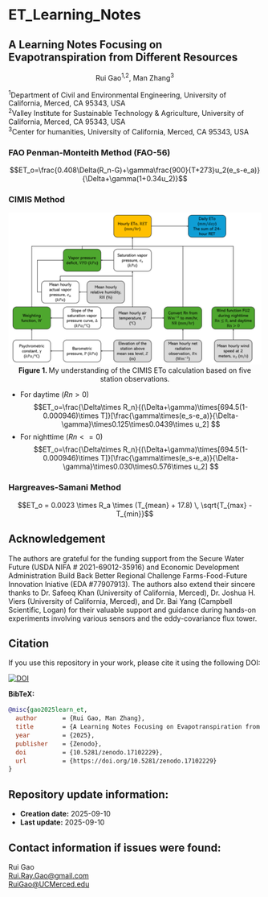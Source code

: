 # ET_Learning_Notes
## A Learning Notes Focusing on Evapotranspiration from Different Resources
<p align="center">Rui Gao<sup>1,2</sup>, Man Zhang<sup>3</sup></p>
<sup>1</sup>Department of Civil and Environmental Engineering, University of California, Merced, CA 95343, USA<br>
<sup>2</sup>Valley Institute for Sustainable Technology & Agriculture, University of California, Merced, CA 95343, USA<br>
<sup>3</sup>Center for humanities, University of California, Merced, CA 95343, USA<br>

### FAO Penman-Monteith Method (FAO-56)
$$ET_o=\frac{0.408\Delta(R_n-G)+\gamma\frac{900}{T+273}u_2(e_s-e_a)}{\Delta+\gamma(1+0.34u_2)}$$

### CIMIS Method
<p align="center">
  <img src="Figures/CIMIS_ETo.png" alt="ETo Comparison" width="600">
  <br>
  <b>Figure 1. </b>My understanding of the CIMIS ETo calculation based on five station observations.
</p>

- For daytime ($Rn>0$)
$$ET_o=\frac{\Delta\times R_n}{(\Delta+\gamma)\times[694.5(1-0.000946)\times T]}[\frac{\gamma\times(e_s-e_a)}{\Delta-\gamma}\times0.125\times0.0439\times u_2] $$
- For nighttime ($Rn<=0$)
$$ET_o=\frac{\Delta\times R_n}{(\Delta+\gamma)\times[694.5(1-0.000946)\times T]}[\frac{\gamma\times(e_s-e_a)}{\Delta-\gamma}\times0.030\times0.576\times u_2] $$

### Hargreaves-Samani Method
$$ET_o = 0.0023 \times R_a \times (T_{mean} + 17.8) \, \sqrt{T_{max} - T_{min}}$$


## Acknowledgement
The authors are grateful for the funding support from the Secure Water Future (USDA NIFA # 2021-69012-35916) and Economic Development Administration Build Back Better Regional Challenge Farms-Food-Future Innovation Iniative (EDA #77907913). The authors also extend their sincere thanks to Dr. Safeeq Khan (University of California, Merced), Dr. Joshua H. Viers (University of California, Merced), and Dr. Bai Yang (Campbell Scientific, Logan) for their valuable support and guidance during hands-on experiments involving various sensors and the eddy-covariance flux tower.

## Citation
If you use this repository in your work, please cite it using the following DOI:

[![DOI](https://zenodo.org/badge/DOI/10.5281/zenodo.17102229.svg)](https://doi.org/10.5281/zenodo.17102229)

**BibTeX:**
```bibtex
@misc{gao2025learn_et,
  author       = {Rui Gao, Man Zhang},
  title        = {A Learning Notes Focusing on Evapotranspiration from Different Resources},
  year         = {2025},
  publisher    = {Zenodo},
  doi          = {10.5281/zenodo.17102229},
  url          = {https://doi.org/10.5281/zenodo.17102229}
}
```

## Repository update information:
- **Creation date:** 2025-09-10
- **Last update:** 2025-09-10

## Contact information if issues were found:
Rui Gao<br>
Rui.Ray.Gao@gmail.com<br>
RuiGao@UCMerced.edu

